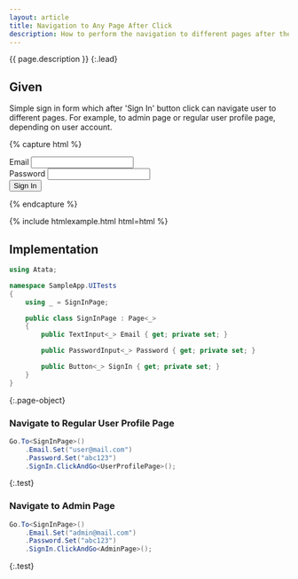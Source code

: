 ```yaml
---
layout: article
title: Navigation to Any Page After Click
description: How to perform the navigation to different pages after the button/link click.
---
```


{{ page.description }}
{:.lead}

## Given

Simple sign in form which after 'Sign In' button click can navigate user to different pages.
For example, to admin page or regular user profile page, depending on user account.

{% capture html %}
<div class="form-group">
    <label for="email">Email</label>
    <input type="email" class="form-control" id="email">
</div>
<div class="form-group">
    <label for="password">Password</label>
    <input type="password" class="form-control" id="password">
</div>
<button class="btn btn-primary">Sign In</button>

{% endcapture %}

{% include htmlexample.html html=html %}

## Implementation

```cs
using Atata;

namespace SampleApp.UITests
{
    using _ = SignInPage;

    public class SignInPage : Page<_>
    {
        public TextInput<_> Email { get; private set; }

        public PasswordInput<_> Password { get; private set; }

        public Button<_> SignIn { get; private set; }
    }
}
```
{:.page-object}

### Navigate to Regular User Profile Page

```cs
Go.To<SignInPage>()
    .Email.Set("user@mail.com")
    .Password.Set("abc123")
    .SignIn.ClickAndGo<UserProfilePage>();
```
{:.test}

### Navigate to Admin Page

```cs
Go.To<SignInPage>()
    .Email.Set("admin@mail.com")
    .Password.Set("abc123")
    .SignIn.ClickAndGo<AdminPage>();
```
{:.test}